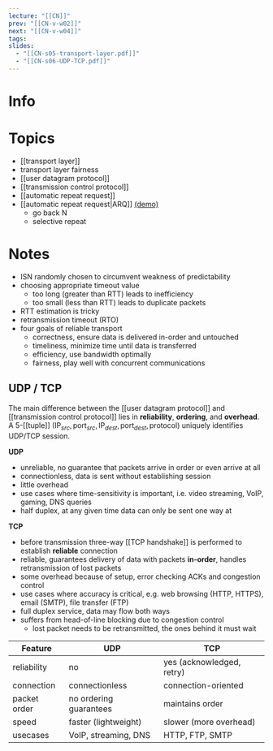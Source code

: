 ```yaml
---
lecture: "[[CN]]"
prev: "[[CN-v-w02]]"
next: "[[CN-v-w04]]"
tags: 
slides:
  - "[[CN-s05-transport-layer.pdf]]"
  - "[[CN-s06-UDP-TCP.pdf]]"
---
```


# Info


# Topics
- [[transport layer]]
- transport layer fairness
- [[user datagram protocol]]
- [[transmission control protocol]]
- [[automatic repeat request]]
- [[automatic repeat request|ARQ]] [(demo)](https://www.tkn.tu-berlin.de/teaching/rn/animations/gbn_sr/)
    - go back N
    - selective repeat


# Notes
- ISN randomly chosen to circumvent weakness of predictability
- choosing appropriate timeout value
    - too long (greater than RTT) leads to inefficiency
    - too small (less than RTT) leads to duplicate packets
- RTT estimation is tricky
- retransmission timeout (RTO)
- four goals of reliable transport
	- correctness, ensure data is delivered in-order and untouched
	- timeliness, minimize time until data is transferred
	- efficiency, use bandwidth optimally
	- fairness, play well with concurrent communications

## UDP / TCP
The main difference between the [[user datagram protocol]] and [[transmission control protocol]] lies in **reliability**, **ordering**, and **overhead**. A 5-[[tuple]] $(\mathrm{IP}_{src}, \mathrm{port}_{src}, \mathrm{IP}_{dest}, \mathrm{port}_{dest}, \mathrm{protocol})$ uniquely identifies UDP/TCP session.

**UDP**
- unreliable, no guarantee that packets arrive in order or even arrive at all
- connectionless, data is sent without establishing session
- little overhead
- use cases where time-sensitivity is important, i.e. video streaming, VoIP, gaming, DNS queries
- half duplex, at any given time data can only be sent one way at 

**TCP**
- before transmission three-way [[TCP handshake]] is performed to establish **reliable** connection
- reliable, guarantees delivery of data with packets **in-order**, handles retransmission of lost packets
- some overhead because of setup, error checking ACKs and congestion control
- use cases where accuracy is critical, e.g. web browsing (HTTP, HTTPS), email (SMTP), file transfer (FTP)
- full duplex service, data may flow both ways
- suffers from head-of-line blocking due to congestion control
    - lost packet needs to be retransmitted, the ones behind it must wait

| **Feature**  | **UDP**                | **TCP**                   |
| ------------ | ---------------------- | ------------------------- |
| reliability  | no                     | yes (acknowledged, retry) |
| connection   | connectionless         | connection-oriented       |
| packet order | no ordering guarantees | maintains order           |
| speed        | faster (lightweight)   | slower (more overhead)    |
| usecases     | VoIP, streaming, DNS   | HTTP, FTP, SMTP           |

